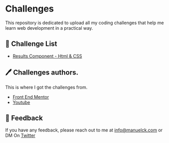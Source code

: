 
# Challenges 
This repository is dedicated to upload all my coding challenges that help me learn web development in a practical way.


## 💪 Challenge List

- [Results Component - Html & CSS](results-summary-component) 
## 🖊️ Challenges authors.
This is where I got the challenges from.
 - [Front End Mentor](https://www.frontendmentor.io/home)
 - [Youtube](https://youtube.com)



## 💬 Feedback

If you have any feedback, please reach out to me at info@manuelck.com or DM On [Twitter](https://twitter.com/manuelck_)
